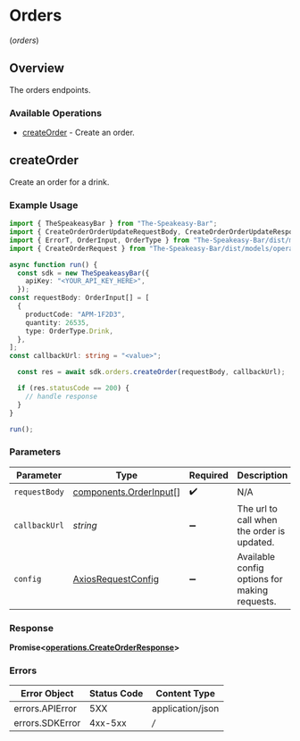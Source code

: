 # Orders
(*orders*)

## Overview

The orders endpoints.

### Available Operations

* [createOrder](#createorder) - Create an order.

## createOrder

Create an order for a drink.

### Example Usage

```typescript
import { TheSpeakeasyBar } from "The-Speakeasy-Bar";
import { CreateOrderOrderUpdateRequestBody, CreateOrderOrderUpdateResponse } from "The-Speakeasy-Bar/dist/models/callbacks";
import { ErrorT, OrderInput, OrderType } from "The-Speakeasy-Bar/dist/models/components";
import { CreateOrderRequest } from "The-Speakeasy-Bar/dist/models/operations";

async function run() {
  const sdk = new TheSpeakeasyBar({
    apiKey: "<YOUR_API_KEY_HERE>",
  });
const requestBody: OrderInput[] = [
  {
    productCode: "APM-1F2D3",
    quantity: 26535,
    type: OrderType.Drink,
  },
];
const callbackUrl: string = "<value>";

  const res = await sdk.orders.createOrder(requestBody, callbackUrl);

  if (res.statusCode == 200) {
    // handle response
  }
}

run();
```

### Parameters

| Parameter                                                        | Type                                                             | Required                                                         | Description                                                      |
| ---------------------------------------------------------------- | ---------------------------------------------------------------- | ---------------------------------------------------------------- | ---------------------------------------------------------------- |
| `requestBody`                                                    | [components.OrderInput](../../models/components/orderinput.md)[] | :heavy_check_mark:                                               | N/A                                                              |
| `callbackUrl`                                                    | *string*                                                         | :heavy_minus_sign:                                               | The url to call when the order is updated.                       |
| `config`                                                         | [AxiosRequestConfig](https://axios-http.com/docs/req_config)     | :heavy_minus_sign:                                               | Available config options for making requests.                    |


### Response

**Promise<[operations.CreateOrderResponse](../../models/operations/createorderresponse.md)>**
### Errors

| Error Object     | Status Code      | Content Type     |
| ---------------- | ---------------- | ---------------- |
| errors.APIError  | 5XX              | application/json |
| errors.SDKError  | 4xx-5xx          | */*              |
